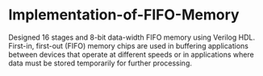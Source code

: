 # Implementation-of-FIFO-Memory
Designed 16 stages and 8-bit data-width FIFO memory using Verilog HDL. First-in, first-out (FIFO) memory chips are used in buffering applications between devices that operate at different speeds or in applications where data must be stored temporarily for further processing.
